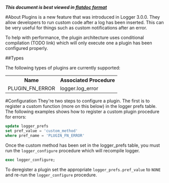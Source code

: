 ***This document is best viewed in [flatdoc format](http://oraopensource.github.io/flatdoc?repo=logger&path=docs%2FPlugins.md)***

<a name="about"></a>
#About
Plugins is a new feature that was introduced in Logger 3.0.0. They allow developers to run custom code after a log has been inserted. This can be very useful for things such as custom notifications after an error.

To help with performance, the plugin architecture uses conditional compilation (TODO link) which will only execute one a plugin has been configured properly.

<a name="plugin-types"></a>
##Types

The following types of plugins are currently supported:

<table>
  <tr>
    <th>Name</th>
    <th>Associated Procedure</th>
  </tr>
  <tr>
    <td>PLUGIN_FN_ERROR</td>
    <td>logger.log_error</td>
  </tr>
</table>

<a name="config"></a>
#Configuration
They're two steps to configure a plugin. The first is to register a custom function (more on this below) in the logger prefs table. The following examples shows how to register a custom plugin procedure for errors:
```sql
update logger_prefs
set pref_value = 'custom_method'
where pref_name = 'PLUGIN_FN_ERROR'
```

Once the custom method has been set in the logger_prefs table, you must run the ```logger_configure``` procedure which will recompile logger. 

```sql
exec logger_configure;
```

To deregister a plugin set the appropriate ```logger_prefs.pref_value``` to ```NONE``` and re-run the ```logger_configure``` procedure.